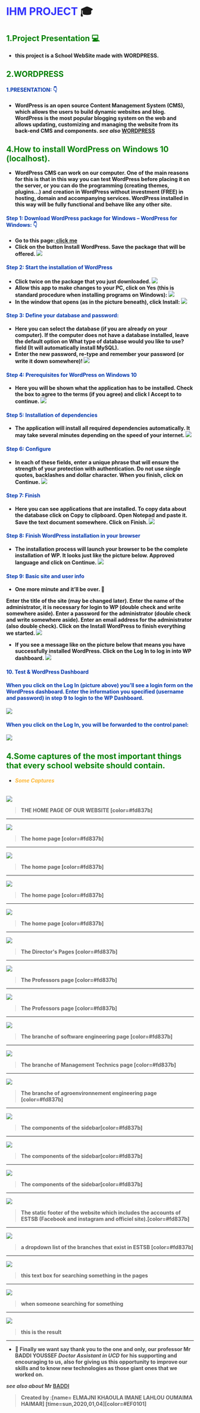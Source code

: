 # <strong style="color: blue; opacity: 0.80">**IHM PROJECT**</strong> :mortar_board: 
## <span style="color:green "> 1.Project Presentation :computer:</span>
* <strong style="color:dark">this project is a School WebSite made with WORDPRESS.
 ## <span style="color:green">2.WORDPRESS</span>
 #### <span style="color:#0036ad"> 1.PRESENTATION: :point_down:</span>

 * <strong style="color:dark">WordPress is an open source Content Management System (CMS), which allows the
users to build dynamic websites and blog. WordPress is the most popular blogging system on the web and allows updating, customizing and managing the website from its back-end CMS and components.
 *see also* [WORDPRESS](https://www.tutorialspoint.com/wordpress/wordpress_tutorial.pdf)
 ## <span style="color:green "> 4.How to install WordPress on Windows 10 (localhost).</span>
 * <strong style="color:dark">WordPress CMS can work on our computer. One of the main reasons for this is that in this way you can test WordPress before placing it on the server, or you can do the programming (creating themes, plugins…) and creation in WordPress without investment (FREE) in hosting, domain and accompanying services.
WordPress installed in this way will be fully functional and behave like any other site.
#### <span style="color:#0036ad"> Step 1: Download WordPress package for Windows – WordPress for Windows: :point_down:</span>
* <strong style="color:dark">Go to this page:[ click me]( https://go.microsoft.com/fwlink/?LinkID=286266)
* <strong style="color:dark">Click on the button Install WordPress. Save the package that will be offered.
![](https://i.imgur.com/CHZrLYb.png)

#### <span style="color:#0036ad">Step 2: Start the installation of WordPress
* <strong style="color:dark">Click twice on the package that you just downloaded.
![](https://i.imgur.com/0fjFScc.png)
* <strong style="color:dark">Allow this app to make changes to your PC, click on Yes (this is standard procedure when installing programs on Windows):
![](https://i.imgur.com/WaHuITz.png)
* <strong style="color:dark">In the window that opens (as in the picture beneath), click Install:
![](https://i.imgur.com/P5xqS8m.png)

#### <span style="color:#0036ad">Step 3: Define your database and password:
* <strong style="color:dark">Here you can select the database (if you are already on your computer). If the computer does not have a database installed, leave the default option on What type of database would you like to use? field (It will automatically install MySQL).
* <strong style="color:dark">Enter the new password, re-type and remember your password (or write it down somewhere)!
![](https://i.imgur.com/o9bQWfQ.png)
#### <span style="color:#0036ad">Step 4: Prerequisites for WordPress on Windows 10
* <strong style="color:dark">Here you will be shown what the application has to be installed. Check the box to agree to the terms (if you agree) and click I Accept to to continue.
![](https://i.imgur.com/SnnAoEV.png)
#### <span style="color:#0036ad">Step 5: Installation of dependencies
* <strong style="color:dark">The application will install all required dependencies automatically. It may take several minutes depending on the speed of your internet.
![](https://i.imgur.com/gyt4fzo.png)
#### <span style="color:#0036ad">Step 6: Configure
* <strong style="color:dark">In each of these fields, enter a unique phrase that will ensure the strength of your protection with authentication. Do not use single quotes, backlashes and dollar character. When you finish, click on Continue.
![](https://i.imgur.com/9dKQLLA.png)
#### <span style="color:#0036ad">Step 7: Finish
* <strong style="color:dark">Here you can see applications that are installed. To copy data about the database click on Copy to clipboard. Open Notepad and paste it. Save the text document somewhere. Click on Finish.
![](https://i.imgur.com/L1VuSsM.png)
#### <span style="color:#0036ad">Step 8: Finish WordPress installation in your browser
* <strong style="color:dark">The installation process will launch your browser to be the complete installation of WP. It looks just like the picture below. Approved language and click on Continue.
![](https://i.imgur.com/DjzJo56.png)
#### <span style="color:#0036ad">Step 9: Basic site and user info
* <strong style="color:dark">One more minute and it’ll be over. 🙂

Enter the title of the site (may be changed later).
Enter the name of the administrator, it is necessary for login to WP (double check and write somewhere aside).
Enter a password for the administrator (double check and write somewhere aside).
Enter an email address for the administrator (also double check).
Click on the Install WordPress to finish everything we started.
![](https://i.imgur.com/HQLVM7f.png)
* <strong style="color:dark">If you see a message like on the picture below that means you have successfully installed WordPress. Click on the Log In to log in into WP dashboard.
![](https://i.imgur.com/SXH0RBN.png)
#### <span style="color:#0036ad">10. Test & WordPress Dashboard
#### <span style="color:#0036ad">When you click on the Log In (picture above) you’ll see a login form on the WordPress dashboard. Enter the information you specified (username and password) in step 9 to login to the WP Dashboard.
![](https://i.imgur.com/2zEJYR5.png)
#### <span style="color:#0036ad">When you click on the Log In, you will be forwarded to the control panel:
![](https://i.imgur.com/YWlWpAt.png)

 ## <span style="color:green "> 4.Some captures of the most important things that every school website should contain.</span>
* ###### <strong style="color:orange; opacity: 0.80">Some Captures</strong>
![](https://i.imgur.com/aHqaIks.png)

> THE HOME PAGE OF OUR WEBSITE [color=#fd837b]
 ---
![](https://i.imgur.com/mQn8PdY.png)

> The home page [color=#fd837b]
 ---
 ![](https://i.imgur.com/SMSICby.png)

> The home page [color=#fd837b]
---
![](https://i.imgur.com/ElzgURv.png)
> The home page [color=#fd837b]
---
![](https://i.imgur.com/1oSBB8Y.png)
> The home page [color=#fd837b]
---
![](https://i.imgur.com/CKQWIj3.png)
> The Director's Pages [color=#fd837b]
---
![](https://i.imgur.com/X2gUs13.png)
> The Professors page [color=#fd837b]
---
![](https://i.imgur.com/ISR7gMp.png)
> The Professors page [color=#fd837b]
---
![](https://i.imgur.com/tf3FvLy.png)
> The branche of software engineering page [color=#fd837b]
---
![](https://i.imgur.com/2XXuBlb.png)
> The branche of Management Technics page [color=#fd837b]
---
![](https://i.imgur.com/Is3nzIy.png)
> The branche of agroenvironnement engineering page [color=#fd837b]
---
![](https://i.imgur.com/0TI5iQ4.png)
> The components of the sidebar[color=#fd837b]
---

![](https://i.imgur.com/JAaomWl.png)
> The components of the sidebar[color=#fd837b]
---

![](https://i.imgur.com/YMlEKDw.png)
> The components of the sidebar[color=#fd837b]
---

![](https://i.imgur.com/DPHsaqF.png)
> The static footer of the website which includes the accounts of ESTSB (Facebook and instagram and officiel site).[color=#fd837b]
---
![](https://i.imgur.com/AJyn7x6.jpg)
> a dropdown list of the branches that exist in ESTSB [color=#fd837b]
---
![](https://i.imgur.com/gIMGyaI.png)
> this text box for searching something in the pages
---
![](https://i.imgur.com/HqGRoOY.jpg)
> when someone searching for something
---
![](https://i.imgur.com/WQKpCmD.png)
> this is the result
---
* <strong style="color: dark ; opacity: 0.80">:pray: Finally we want say thank you to the one and only, our professor Mr BADDI YOUSSEF *Doctor Assistant in UCD* for his supporting  and encouraging to us, also for giving us this opportunity to improve our skills and to know new technologies as those giant ones that we worked on.

*see also about* Mr [BADDI](https://ma.linkedin.com/in/youssefbaddi/fr)
</strong>
 
> Created by :[name= ELMAJNI KHAOULA IMANE LAHLOU OUMAIMA HAIMAR]
[time=sun,2020,01,04][color=#EF0101]